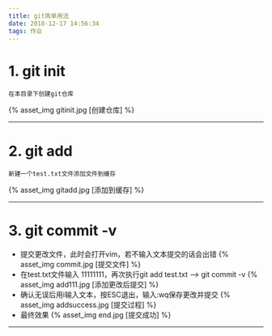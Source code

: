 ```yaml
---
title: git简单用法
date: 2018-12-17 14:56:34
tags: 作业
---
```

# 1. git init
    在本目录下创建git仓库
{% asset_img gitinit.jpg [创建仓库] %}

---
<!-- more -->
# 2. git add
    新建一个test.txt文件添加文件到缓存
{% asset_img gitadd.jpg [添加到缓存] %}

---

# 3. git commit -v
*   提交更改文件，此时会打开vim，若不输入文本提交的话会出错
{% asset_img commit.jpg [提交文件] %}
*   在test.txt文件输入 11111111，再次执行git add test.txt --> git commit -v 
{% asset_img add111.jpg [添加更改后提交] %}
*   确认无误后用i输入文本，按ESC退出，输入:wq保存更改并提交
{% asset_img addsuccess.jpg [提交过程] %}
*   最终效果
{% asset_img end.jpg [提交成功] %}
---